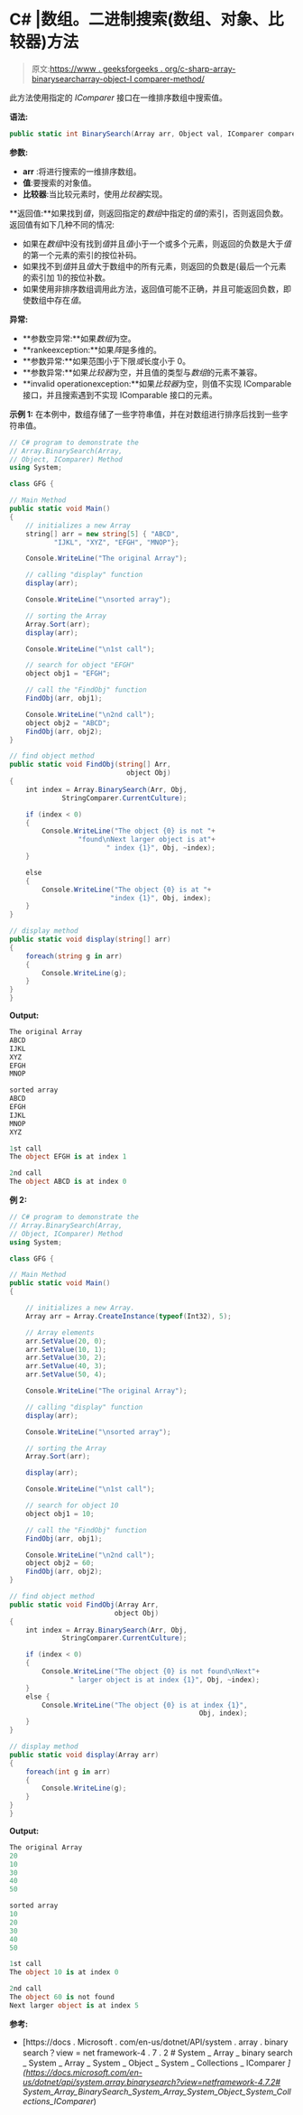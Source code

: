 # C# |数组。二进制搜索(数组、对象、比较器)方法

> 原文:[https://www . geeksforgeeks . org/c-sharp-array-binarysearcharray-object-I comparer-method/](https://www.geeksforgeeks.org/c-sharp-array-binarysearcharray-object-icomparer-method/)

此方法使用指定的 *IComparer* 接口在一维排序数组中搜索值。

**语法:**

```cs
public static int BinarySearch(Array arr, Object val, IComparer comparer)
```

**参数:**

*   **arr** :将进行搜索的一维排序数组。
*   **值**:要搜索的对象值。
*   **比较器**:当比较元素时，使用*比较器*实现。

**返回值:**如果找到*值*，则返回指定的*数组*中指定的*值*的索引，否则返回负数。返回值有如下几种不同的情况:

*   如果在*数组*中没有找到*值*并且*值*小于一个或多个元素，则返回的负数是大于*值*的第一个元素的索引的按位补码。
*   如果找不到*值*并且*值*大于数组中的所有元素，则返回的负数是(最后一个元素的索引加 1)的按位补数。
*   如果使用非排序数组调用此方法，返回值可能不正确，并且可能返回负数，即使数组中存在*值*。

**异常:**

*   **参数空异常:**如果*数组*为空。
*   **rankeexception:**如果*阵*是多维的。
*   **参数异常:**如果范围小于下限*或*长度小于 0。
*   **参数异常:**如果*比较器*为空，并且值的类型与*数组*的元素不兼容。
*   **invalid operationexception:**如果*比较器*为空，则值不实现 IComparable 接口，并且搜索遇到不实现 IComparable 接口的元素。

**示例 1:** 在本例中，数组存储了一些字符串值，并在对数组进行排序后找到一些字符串值。

```cs
// C# program to demonstrate the 
// Array.BinarySearch(Array, 
// Object, IComparer) Method
using System;

class GFG {

// Main Method
public static void Main()
{
    // initializes a new Array
    string[] arr = new string[5] { "ABCD", 
           "IJKL", "XYZ", "EFGH", "MNOP"};

    Console.WriteLine("The original Array");

    // calling "display" function
    display(arr);

    Console.WriteLine("\nsorted array");

    // sorting the Array
    Array.Sort(arr);
    display(arr);

    Console.WriteLine("\n1st call");

    // search for object "EFGH"
    object obj1 = "EFGH";

    // call the "FindObj" function
    FindObj(arr, obj1);

    Console.WriteLine("\n2nd call");
    object obj2 = "ABCD";
    FindObj(arr, obj2);
}

// find object method
public static void FindObj(string[] Arr,
                             object Obj)
{
    int index = Array.BinarySearch(Arr, Obj, 
             StringComparer.CurrentCulture);

    if (index < 0) 
    {
        Console.WriteLine("The object {0} is not "+
                 "found\nNext larger object is at"+
                        " index {1}", Obj, ~index);
    }

    else
    {
        Console.WriteLine("The object {0} is at "+
                         "index {1}", Obj, index);
    }
}

// display method
public static void display(string[] arr)
{
    foreach(string g in arr)
    {
        Console.WriteLine(g);
    }
}
}
```

**Output:**

```cs
The original Array
ABCD
IJKL
XYZ
EFGH
MNOP

sorted array
ABCD
EFGH
IJKL
MNOP
XYZ

1st call
The object EFGH is at index 1

2nd call
The object ABCD is at index 0

```

**例 2:**

```cs
// C# program to demonstrate the 
// Array.BinarySearch(Array, 
// Object, IComparer) Method
using System;

class GFG {

// Main Method
public static void Main()
{

    // initializes a new Array.
    Array arr = Array.CreateInstance(typeof(Int32), 5);

    // Array elements
    arr.SetValue(20, 0);
    arr.SetValue(10, 1);
    arr.SetValue(30, 2);
    arr.SetValue(40, 3);
    arr.SetValue(50, 4);

    Console.WriteLine("The original Array");

    // calling "display" function
    display(arr);

    Console.WriteLine("\nsorted array");

    // sorting the Array
    Array.Sort(arr);

    display(arr);

    Console.WriteLine("\n1st call");

    // search for object 10
    object obj1 = 10;

    // call the "FindObj" function
    FindObj(arr, obj1);

    Console.WriteLine("\n2nd call");
    object obj2 = 60;
    FindObj(arr, obj2);
}

// find object method
public static void FindObj(Array Arr,
                          object Obj)
{
    int index = Array.BinarySearch(Arr, Obj, 
             StringComparer.CurrentCulture);

    if (index < 0) 
    {
        Console.WriteLine("The object {0} is not found\nNext"+
               " larger object is at index {1}", Obj, ~index);
    }
    else {
        Console.WriteLine("The object {0} is at index {1}",
                                               Obj, index);
    }
}

// display method
public static void display(Array arr)
{
    foreach(int g in arr)
    {
        Console.WriteLine(g);
    }
}
}
```

**Output:**

```cs
The original Array
20
10
30
40
50

sorted array
10
20
30
40
50

1st call
The object 10 is at index 0

2nd call
The object 60 is not found
Next larger object is at index 5

```

**参考:**

*   [https://docs . Microsoft . com/en-us/dotnet/API/system . array . binary search？view = net framework-4 . 7 . 2 # System _ Array _ binary search _ System _ Array _ System _ Object _ System _ Collections _ IComparer _](https://docs.microsoft.com/en-us/dotnet/api/system.array.binarysearch?view=netframework-4.7.2# System_Array_BinarySearch_System_Array_System_Object_System_Collections_IComparer_)